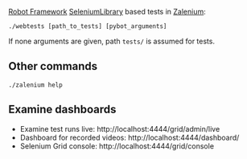 [Robot Framework](https://github.com/robotframework/robotframework) [SeleniumLibrary](https://github.com/robotframework/SeleniumLibrary) based tests in [Zalenium](https://github.com/zalando/zalenium):

    ./webtests [path_to_tests] [pybot_arguments]

If none arguments are given, path `tests/` is assumed for tests.

## Other commands

    ./zalenium help

## Examine dashboards

* Examine test runs live: http://localhost:4444/grid/admin/live
* Dashboard for recorded videos: http://localhost:4444/dashboard/
* Selenium Grid console: http://localhost:4444/grid/console
